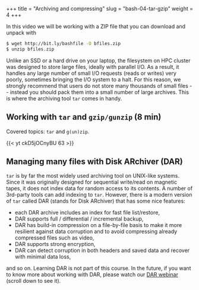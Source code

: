 +++
title = "Archiving and compressing"
slug = "bash-04-tar-gzip"
weight = 4
+++

In this video we will be working with a ZIP file that you can download and unpack with

```sh
$ wget http://bit.ly/bashfile -O bfiles.zip
$ unzip bfiles.zip
```

Unlike an SSD or a hard drive on your laptop, the filesystem on HPC cluster was designed to store large
files, ideally with parallel I/O. As a result, it handles any large number of small I/O requests (reads
or writes) very poorly, sometimes bringing the I/O system to a halt. For this reason, we strongly
recommend that users do not store many thousands of small files -- instead you should pack them into a
small number of large archives. This is where the archiving tool `tar` comes in handy.

## Working with `tar` and `gzip/gunzip` (8 min)

<!-- Let's download some files in Windows' ZIP format: -->

<!-- ```sh -->
<!-- $ wget http://bit.ly/bashfile -O bfiles.zip -->
<!-- $ unzip bfiles.zip -->
<!-- $ rm bfiles.zip -->
<!-- $ ls -->
<!-- $ ls data-shell -->
<!-- ``` -->

<!-- ZIP is a compression format from Windows, and it is not very popular in the Unix world. Let's archive the -->
<!-- directory `data-shell` using Unix's native `tar` command: -->

<!-- ```sh -->
<!-- $ tar cvf bfiles.tar data-shell/ -->
<!-- $ gzip bfiles.tar -->
<!-- ``` -->

<!-- You can also create a gzipped TAR file in one step: -->

<!-- ```sh -->
<!-- $ rm bfiles.tar.gz -->
<!-- $ tar cvfz bfiles.tar.gz data-shell/ -->
<!-- ``` -->

<!-- Let's remove the directory and the original ZIP file (if still there), and extract directory from our new -->
<!-- archive: -->

<!-- ```sh -->
<!-- $ /bin/rm -r data-shell/ bfiles.zip -->
<!-- $ tar xvfz bfiles.tar.gz -->
<!-- ``` -->

<!-- > **Exercise:** Let's create a new subdirectory `~/tmp` with 1000 files inside using `touch a{000..999}` -->
<!-- > and then gzip-archive that subdirectory. -->

Covered topics: `tar` and `g(un)zip`.

<!-- 04-archives.mkv -->
{{< yt ckD5jOCnyBU 63 >}}

## Managing many files with Disk ARchiver (DAR)

`tar` is by far the most widely used archiving tool on UNIX-like systems. Since it was originally
designed for sequential write/read on magnetic tapes, it does not index data for random access to its
contents. A number of 3rd-party tools can add indexing to `tar`. However, there is a modern version of
`tar` called DAR (stands for Disk ARchiver) that has some nice features:

- each DAR archive includes an index for fast file list/restore,
- DAR supports full / differential / incremental backup,
- DAR has build-in compression on a file-by-file basis to make it more resilient against data corruption
  and to avoid compressing already compressed files such as video,
- DAR supports strong encryption,
- DAR can detect corruption in both headers and saved data and recover with minimal data loss,

and so on. Learning DAR is not part of this course. In the future, if you want to know more about working
with DAR, please watch our [DAR webinar](https://westgrid.github.io/trainingMaterials/tools/rdm) (scroll
down to see it).
